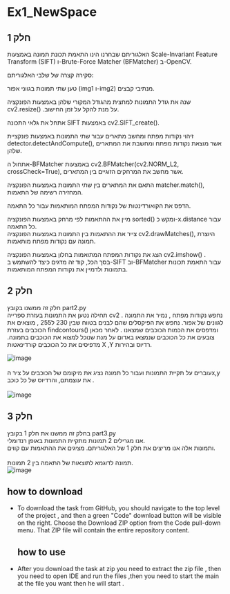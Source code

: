 # Ex1_NewSpace

## חלק 1 


האלגוריתם שבחרנו הינו התאמת תכונת תמונה באמצעות Scale-Invariant Feature Transform (SIFT) ו-Brute-Force Matcher (BFMatcher) ב-OpenCV. <br />

סקירה קצרה של שלבי האלגוריתם: <br />

טען שתי תמונות בגווני אפור (img1 ו-img2) מנתיבי קבצים. <br />

שנה את גודל התמונות למחצית מהגודל המקורי שלהן באמצעות הפונקציה cv2.resize() .על מנת להקל על זמן החישוב. <br />

אתחל את גלאי התכונה SIFT באמצעות cv2.SIFT_create(). <br />

זיהוי נקודות מפתח ומחשב מתארים עבור שתי התמונות באמצעות פונקציית detector.detectAndCompute(), אשר מוצאת נקודות מפתח ומחשבת את המתארים שלהן. <br />

אתחול ה-BFMatcher באמצעות cv2.BFMatcher(cv2.NORM_L2, crossCheck=True), אשר מחשב את המרחקים הזוגיים בין המתארים. <br /> 

התאם את המתארים בין שתי התמונות באמצעות הפונקציה matcher.match(), המחזירה רשימה של התאמות. <br />

הדפס את הקואורדינטות של נקודות המפתח המותאמות עבור כל התאמה. <br />

מיין את ההתאמות לפי מרחק באמצעות הפונקציה sorted() ומקש כ-x.distance עבור כל התאמה.
 <br />
צייר את ההתאמות בין התמונות באמצעות הפונקציה cv2.drawMatches(), היוצרת תמונה עם נקודות מפתח מותאמות. <br />

הצג את נקודות המפתח המתואמות בחלון באמצעות הפונקציה cv2.imshow() .
 <br />
בסך הכל, קוד זה מדגים כיצד להשתמש ב-SIFT וב-BFMatcher עבור התאמת תכונות בתמונות ולדמיין את נקודות המפתח המותאמות. <br />

## חלק 2 
 חלק זה ממשנו בקובץ part2.py <br />
תחילה נטען את התמונות בעזרת ספרייה cv2 . נחפש נקודות מפתח , נמיר את התמונה לגוונים של אפור. נחפש את הפיקסלים שהם לבנים בטווח שבין 230 ל255 , מוצאים את הכוכבים בעזרת  findcontours() ומדפסים את הכמות הכוכבים שמצאנו . לאחר מכאן צובעים את כל הכוכבים שנמצאו באדום  על מנת שנוכל למצוא את הכוכבים בתמונה. מדפיסים את כל הכוכבים קורדינאטות X ,Y  רדיוס ובהירות. <br />

![image](https://user-images.githubusercontent.com/92544909/233650975-eb508fa3-7b84-4103-b600-601a55e3a038.png)  <br />  <br />
עוברים על תקיית התמונות ועבור כל תמונה נציג את מיקומם של הכוכבים על ציר הx,y את עוצמתם, והרדיוס של כל כוכב  . <br />  <br />
![image](https://user-images.githubusercontent.com/92544909/233651849-13b36973-bf62-4b66-8547-3f6884107510.png) <br />


## חלק 3 
בחלק זה ממשנו את חלק 1 בקובץ part3.py <br />
אנו מגרילים 2 תמונות מתקיית התמונות באופן רנדומלי. <br />
ותמונות אלה אנו מריצים את חלק 1 של האלגוריתם. מציגים את ההתאמות עם קווים. <br />  
תמונה לדוגמא לתוצאות של התאמה בין 2 תמונות. <br />
![image](https://user-images.githubusercontent.com/92544909/233663304-d559d40a-855b-4fd7-b9bb-54f78ec47a95.png) <br />

  ## how to download  <br />
- To download the task from GitHub, you should navigate to the top level of the project , and then a green "Code" download button will be visible on the right.
   Choose the Download ZIP option from the Code pull-down menu. That ZIP file will contain the entire repository content.
  ## how to use  <br />
- After you download the task at zip you need to extract  the zip file , then you need 
  to open IDE and run the files ,then you need to start the main at the file you want then he will start . 

